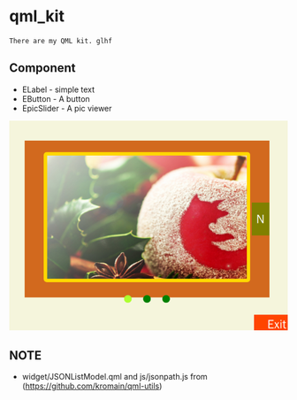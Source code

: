 # qml_kit

    There are my QML kit. glhf
    
## Component
  - ELabel - simple text
  - EButton - A button
  - EpicSlider - A  pic viewer

  ![screenshot](https://raw.githubusercontent.com/radio-ho0/qml_kit/master/preview.png)
  
## NOTE
  - widget/JSONListModel.qml and js/jsonpath.js from (https://github.com/kromain/qml-utils)
